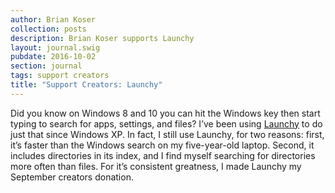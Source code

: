 ```yaml
---
author: Brian Koser
collection: posts
description: Brian Koser supports Launchy
layout: journal.swig
pubdate: 2016-10-02
section: journal
tags: support creators
title: "Support Creators: Launchy"
---
```

Did you know on Windows 8 and 10 you can hit the Windows key then start typing to search for apps, settings, and files? I’ve been using [Launchy](https://www.launchy.net/) to do just that since Windows XP. In fact, I still use Launchy, for two reasons: first, it’s faster than the Windows search on my five-year-old laptop. Second, it includes directories in its index, and I find myself searching for directories more often than files. For it’s consistent greatness, I made Launchy my September creators donation.